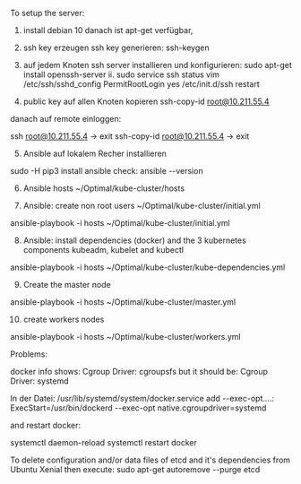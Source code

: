 To setup the server:

1. install debian 10
danach ist apt-get verfügbar,

2. ssh key erzeugen
ssh key generieren:
ssh-keygen

3. auf jedem Knoten ssh server installieren und konfigurieren:
sudo apt-get install openssh-server ii.
sudo service ssh status
vim /etc/ssh/sshd_config
PermitRootLogin yes
/etc/init.d/ssh restart

4. public key auf allen Knoten kopieren
ssh-copy-id root@10.211.55.4

danach auf remote einloggen:

ssh root@10.211.55.4
-> exit
ssh-copy-id root@10.211.55.4
-> exit

5. Ansible auf lokalem Recher installieren

sudo -H pip3 install ansible
check:
ansible --version

6. Ansible hosts
~/Optimal/kube-cluster/hosts

7. Ansible: create non root users
~/Optimal/kube-cluster/initial.yml

ansible-playbook -i hosts ~/Optimal/kube-cluster/initial.yml

8. Ansible: install dependencies (docker) and the 3 kubernetes components kubeadm, kubelet and kubectl

ansible-playbook -i hosts ~/Optimal/kube-cluster/kube-dependencies.yml

9. Create the master node

ansible-playbook -i hosts ~/Optimal/kube-cluster/master.yml

10. create workers nodes

ansible-playbook -i hosts ~/Optimal/kube-cluster/workers.yml


Problems:


docker info
shows: Cgroup Driver: cgroupsfs
but it should be: Cgroup Driver: systemd

In der Datei:
/usr/lib/systemd/system/docker.service
add --exec-opt....:
ExecStart=/usr/bin/dockerd --exec-opt native.cgroupdriver=systemd

and restart docker:

systemctl daemon-reload
systemctl restart docker

To delete configuration and/or data files of etcd and it's dependencies from Ubuntu Xenial then execute:
sudo apt-get autoremove --purge etcd